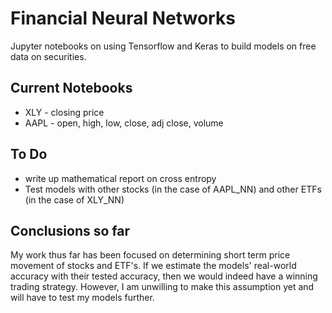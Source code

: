 # Financial Neural Networks
Jupyter notebooks on using Tensorflow and Keras to build models on free data on securities.

## Current Notebooks
* XLY - closing price
* AAPL - open, high, low, close, adj close, volume

## To Do
* write up mathematical report on cross entropy
* Test models with other stocks (in the case of AAPL_NN) and other ETFs (in the case of XLY_NN)

## Conclusions so far
My work thus far has been focused on determining short term price movement of stocks and ETF's. If we estimate the models' real-world accuracy with their tested accuracy, then we would indeed have a winning trading strategy. However, I am unwilling to make this assumption yet and will have to test my models further.
